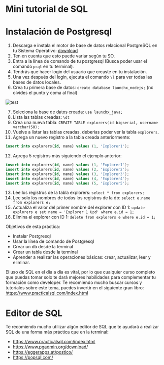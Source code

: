 # Mini tutorial de SQL 

# Instalación de Postgresql

1. Descarga e instala el motor de base de datos relacional PostgreSQL en tu Sistema Operativo: [download](https://www.postgresql.org/download/)
2. Ten en cuenta que esto puede variar según tu SO. 
3. Entra a la línea de comando de tu postgresql (Busca poder usar el comando `psql` en tu terminal).
4. Tendrás que hacer login del usuario que creaste en tu instalación.
5. Una vez después del login, ejecuta el comando `\l` para ver todas las bases de datos locales.
6. Crea tu primera base de datos: `create database launchx_nodejs;` (no olvides el punto y coma al final)

![test](https://user-images.githubusercontent.com/17634377/166172584-55139cbb-484d-4f17-99af-39cfb162e903.gif)

7. Seleciona la base de datos creada: `use launchx_java;`
8. Lista las tablas creadas: `\dt`
9. Crea una nueva tabla: `CREATE TABLE explorers(id bigserial, username varchar(50);`
10. Vuelve a listar las tablas creadas, deberías poder ver la tabla `explorers`.
11. Agrega un nuevo registro a la tabla creada anteriormente:

```sql
insert into explorers(id, name) values (1, 'Explorer1');
```

12. Agrega 5 registros más siguiendo el ejemplo anterior:
```sql
insert into explorers(id, name) values (1, 'Explorer1');
insert into explorers(id, name) values (2, 'Explorer2');
insert into explorers(id, name) values (3, 'Explorer3');
insert into explorers(id, name) values (4, 'Explorer4');
insert into explorers(id, name) values (5, 'Explorer5');
```

13. Lee los registros de la tabla explorers: `select * from explorers;`
14. Lee solo los nombres de todos los registros de la db: `select e.name from explorers e;`
15. Actualiza el valor del primer nombre del explorer con ID 1: `update explorers e set name = 'Explorer 1 Upd' where e.id = 1;`
16. Elimina el explorer con ID 1: `delete from explorers e where e.id = 1;`

Objetivos de esta práctica:
- Instalar Postgresql
- Usar la línea de comando de Postgresql
- Crear un db desde la terminal
- Crear un tabla desde la terminal
- Aprender a realizar las operaciones básicas: crear, actualizar, leer y eliminar.

El uso de SQL en el día a día es vital, por lo que cualquier curso completo que puedas tomar solo te dará mejores habilidades para complementar tu formación como developer. Te recomiendo mucho buscar cursos y tutoriales sobre este tema, puedes invertir en el siguiente gran libro: https://www.practicalsql.com/index.html


# Editor de SQL

Te recomiendo mucho utilizar algún editor de SQL que te ayudará a realizar SQL de una forma más práctica que en la terminal:
- https://www.practicalsql.com/index.html
- https://www.pgadmin.org/download/
- https://eggerapps.at/postico/
- https://popsql.com/

